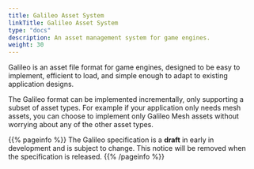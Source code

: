 ```yaml
---
title: Galileo Asset System
linkTitle: Galileo Asset System
type: "docs"
description: An asset management system for game engines.
weight: 30
---
```


Galileo is an asset file format for game engines, designed to be easy to implement, efficient to load, and simple enough to adapt to existing application designs.

The Galileo format can be implemented incrementally, only supporting a subset of asset types. 
For example if your application only needs mesh assets, you can choose to implement only Galileo Mesh assets without worrying about any of the
other asset types.

{{% pageinfo %}}
The Galileo specification is a **draft** in early in development and is subject to change. This notice will be removed when the specification is released.
{{% /pageinfo %}}


<!-- {{< tabpane >}} -->
<!--     {{% tab header="Encoding:" disabled=true /%}} -->
<!--      -->
<!--     {{< tab header="Binary" lang="txt">}} -->
<!-- Binary representation here! -->
<!--     {{< /tab >}} -->
<!---->
<!--     {{< tab header="Ascii" lang="md">}} -->
<!-- This is a temporary ascii representation! -->
<!--     {{< /tab >}} -->
<!---->
<!-- {{< /tabpane >}} -->
